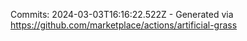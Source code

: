 Commits: 2024-03-03T16:16:22.522Z - Generated via https://github.com/marketplace/actions/artificial-grass
<br>

